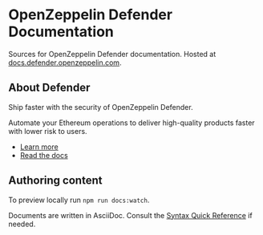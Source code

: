 # OpenZeppelin Defender Documentation

Sources for OpenZeppelin Defender documentation. Hosted at [docs.defender.openzeppelin.com](docs.defender.openzeppelin.com).

## About Defender

Ship faster with the security of OpenZeppelin Defender.

Automate your Ethereum operations to deliver high-quality products faster with lower risk to users.

- [Learn more](https://openzeppelin.com/defender)
- [Read the docs](https://docs.openzeppelin.com/defender)

## Authoring content

To preview locally run `npm run docs:watch`.

Documents are written in AsciiDoc. Consult the [Syntax Quick Reference](https://asciidoctor.org/docs/asciidoc-syntax-quick-reference/) if needed.

